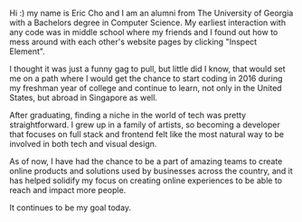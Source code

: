 Hi :)
my name is Eric Cho and I am an alumni from The University of Georgia with a Bachelors degree in Computer Science. My earliest interaction with any code was in middle school where my friends and I found out how to mess around with each other's website pages by clicking "Inspect Element".

I thought it was just a funny gag to pull, but little did I know, that would set me on a path where I would get the chance to start coding in 2016 during my freshman year of college and continue to learn, not only in the United States, but abroad in Singapore as well.

After graduating, finding a niche in the world of tech was pretty straightforward. I grew up in a family of artists, so becoming a developer that focuses on full stack and frontend felt like the most natural way to be involved in both tech and visual design.

As of now, I have had the chance to be a part of amazing teams to create online products and solutions used by businesses across the country, and it has helped solidify my focus on creating online experiences to be able to reach and impact more people.

It continues to be my goal today.
